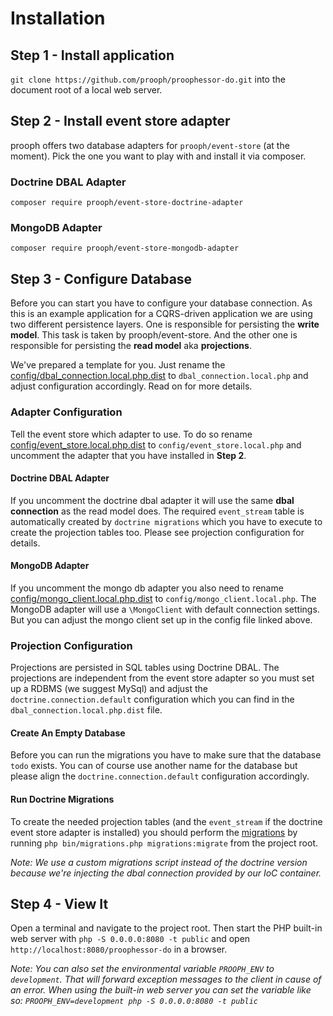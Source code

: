 # Installation

## Step 1 - Install application

`git clone https://github.com/prooph/proophessor-do.git` into the document root of a local web server.

## Step 2 - Install event store adapter

prooph offers two database adapters for `prooph/event-store` (at the moment).
Pick the one you want to play with and install it via composer.

### Doctrine DBAL Adapter

`composer require prooph/event-store-doctrine-adapter`

### MongoDB Adapter

`composer require prooph/event-store-mongodb-adapter`

## Step 3 - Configure Database

Before you can start you have to configure your database connection.
As this is an example application for a CQRS-driven application we are using two different persistence layers.
One is responsible for persisting the **write model**. This task is taken by prooph/event-store.
And the other one is responsible for persisting the **read model** aka **projections**.

We've prepared a template for you. Just rename the
[config/dbal_connection.local.php.dist](../config/dbal_connection.local.php.dist) to `dbal_connection.local.php` and adjust configuration accordingly.
Read on for more details.

### Adapter Configuration

Tell the event store which adapter to use. To do so rename [config/event_store.local.php.dist](../config/event_store.local.php.dist) to `config/event_store.local.php`
and uncomment the adapter that you have installed in **Step 2**.

#### Doctrine DBAL Adapter

If you uncomment the doctrine dbal adapter it will use the same **dbal connection** as the read model does.
The required `event_stream` table is automatically created by `doctrine migrations` which you have to execute to create
the projection tables too. Please see projection configuration for details.

#### MongoDB Adapter

If you uncomment the mongo db adapter you also need to rename [config/mongo_client.local.php.dist](../config/mongo_client.local.php.dist) to `config/mongo_client.local.php`.
The MongoDB adapter will use a `\MongoClient` with default connection settings.
But you can adjust the mongo client set up in the config file linked above.

### Projection Configuration
Projections are persisted in SQL tables using Doctrine DBAL. The projections are independent from the event store adapter
so you must set up a RDBMS (we suggest MySql) and adjust the `doctrine.connection.default` configuration
which you can find in the `dbal_connection.local.php.dist` file.

#### Create An Empty Database
Before you can run the migrations you have to make sure that the database `todo` exists. You can of course use another
name for the database but please align the `doctrine.connection.default` configuration accordingly.

#### Run Doctrine Migrations

To create the needed projection tables (and the `event_stream` if the doctrine event store adapter is installed)
you should perform the [migrations](../migrations/) by running `php bin/migrations.php migrations:migrate` from the project root.

*Note: We use a custom migrations script instead of the doctrine version because we're injecting the dbal connection provided by our IoC container.*

## Step 4 - View It

Open a terminal and navigate to the project root. Then start the PHP built-in web server with `php -S 0.0.0.0:8080 -t public`
and open `http://localhost:8080/proophessor-do` in a browser.

*Note: You can also set the environmental variable `PROOPH_ENV` to `development`. That will forward exception messages to the client in cause of an error.
When using the built-in web server you can set the variable like so: `PROOPH_ENV=development php -S 0.0.0.0:8080 -t public`*
